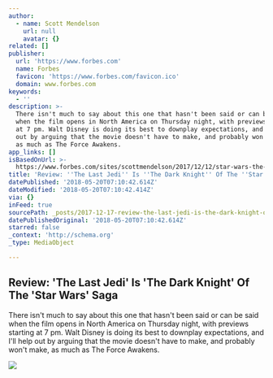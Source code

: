 ```yaml
---
author:
  - name: Scott Mendelson
    url: null
    avatar: {}
related: []
publisher:
  url: 'https://www.forbes.com'
  name: Forbes
  favicon: 'https://www.forbes.com/favicon.ico'
  domain: www.forbes.com
keywords:
  - ''
description: >-
  There isn't much to say about this one that hasn't been said or can be said
  when the film opens in North America on Thursday night, with previews starting
  at 7 pm. Walt Disney is doing its best to downplay expectations, and I'll help
  out by arguing that the movie doesn't have to make, and probably won't make,
  as much as The Force Awakens.
app_links: []
isBasedOnUrl: >-
  https://www.forbes.com/sites/scottmendelson/2017/12/12/star-wars-the-last-jedi-review-the-force-is-incredibly-strong-with-this-one/
title: 'Review: ''The Last Jedi'' Is ''The Dark Knight'' Of The ''Star Wars'' Saga'
datePublished: '2018-05-20T07:10:42.614Z'
dateModified: '2018-05-20T07:10:42.414Z'
via: {}
inFeed: true
sourcePath: _posts/2017-12-17-review-the-last-jedi-is-the-dark-knight-of-the-star-wa.md
datePublishedOriginal: '2018-05-20T07:10:42.614Z'
starred: false
_context: 'http://schema.org'
_type: MediaObject

---
```

<article style=""><h1>Review: 'The Last Jedi' Is 'The Dark Knight' Of The 'Star Wars' Saga</h1><p>There isn't much to say about this one that hasn't been said or can be said when the film opens in North America on Thursday night, with previews starting at 7 pm. Walt Disney is doing its best to downplay expectations, and I'll help out by arguing that the movie doesn't have to make, and probably won't make, as much as The Force Awakens.</p><img src="https://thumbor.forbes.com/thumbor/600x315/smart/https%3A%2F%2Fblogs-images.forbes.com%2Fscottmendelson%2Ffiles%2F2017%2F12%2FpTmvVqg.jpg" /></article>